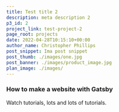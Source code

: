```yaml
---
title: Test title 2
description: meta description 2
p3_id: 2
project_link: test-project-2
page_root: projects
date: 2022-04-28T10:15:10+00:00
author_name: Christopher Phillips
post_snippet: Ima post snippet
post_thumb: ./images/one.jpg
post_banner: ./images/product_image.jpg
plan_image: ./images/
---
```


### How to make a website with Gatsby

Watch tutorials, lots and lots of tutorials.
